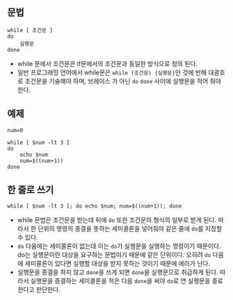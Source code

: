 ## 문법
```
while [ 조건문 ]
do
    실행문
done
```
- while 문에서 조건문은 if문에서의 조건문과 동일한 방식으로 정의 된다.
- 일반 프로그래밍 언어에서 while문은 `while (조건문) {실행문}`인 것에 반해 대괄호로 조건문을 기술해야 하며, 브레이스 가 아닌 `do` `done` 사이에 실행문을 적어 줘야 한다.

## 예제
```
num=0

while [ $num -lt 3 ]
do
    echo $num
    num=$((num+1))
done
```

## 한 줄로 쓰기
```
while [ $num -lt 3 ]; do echo $num; num=$((num+1)); done
```
- while 문법은 조건문을 받는데 뒤에 `do` 또한 조건문의 형식의 일부로 받게 된다. 따라서 한 단위의 명령의 종결을 뜻하는 세미콜론을 넣어줘야 같은 줄에 `do`를 지정할 수 있다.
- `do` 다음에는 세미콜론이 없는데 이는 `do`가 실행문을 실행하는 명령이기 때문이다. do는 실행문이란 대상을 요구하는 문법이기 때문에 같은 단위이다. 오히려 `do` 다음에 세미콜론이 있다면 실행할 대상을 받지 못하는 것이기 때문에 에러가 난다.
- 실행문을 종결을 하지 않고 `done`을 쓰게 되면 `done`을 실행문으로 취급하게 된다. 따라서 실행문을 종결하는 세미콜론을 적은 다음 `done`을 써야 `do`로 연 실행문을 종료한다고 판단한다.